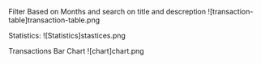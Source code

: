 Filter Based on Months and search on title and descreption
![transaction-table]transaction-table.png

 Statistics:
![Statistics]stastices.png

Transactions Bar Chart
![chart]chart.png

